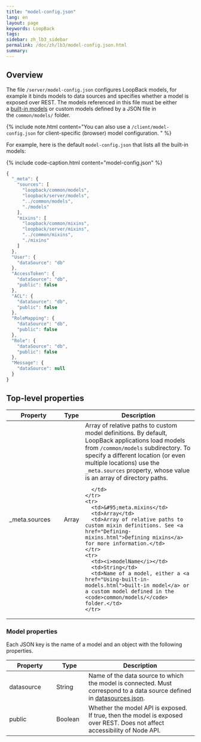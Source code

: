 ```yaml
---
title: "model-config.json"
lang: en
layout: page
keywords: LoopBack
tags:
sidebar: zh_lb3_sidebar
permalink: /doc/zh/lb3/model-config.json.html
summary:
---
```


## Overview

The file `/server/model-config.json` configures LoopBack models, for example it binds models to data sources and specifies whether a model is exposed over REST.
The models referenced in this file must be either a [built-in models](Using-built-in-models.html) or custom models defined by a JSON file in the `common/models/` folder.

{% include note.html content="You can also use a `/client/model-config.json` for client-specific (browser) model configuration.
" %}

For example, here is the default `model-config.json` that lists all the built-in models:

{% include code-caption.html content="model-config.json" %}
```javascript
{
  "_meta": {
    "sources": [
      "loopback/common/models",
      "loopback/server/models",
      "../common/models",
      "./models"
    ],
    "mixins": [
      "loopback/common/mixins",
      "loopback/server/mixins",
      "../common/mixins",
      "./mixins"
    ]
  },
  "User": {
    "dataSource": "db"
  },
  "AccessToken": {
    "dataSource": "db",
    "public": false
  },
  "ACL": {
    "dataSource": "db",
    "public": false
  },
  "RoleMapping": {
    "dataSource": "db",
    "public": false
  },
  "Role": {
    "dataSource": "db",
    "public": false
  },
  "Message": {
    "dataSource": null
  }
}
```

## Top-level properties

<table>
  <thead>
    <tr>
      <th width="130">Property</th>
      <th>Type</th>
      <th>Description</th>
    </tr>
  </thead>
  <tbody>    
    <tr>
      <td>&#95;meta.sources</td>
      <td>Array</td>
      <td>
        Array of relative paths to custom model definitions.
        By default, LoopBack applications load models from <code>/common/models</code> subdirectory.
          To specify a different location (or even multiple locations) use the  <code>&#95;meta.sources</code> property,
          whose value is an array of directory paths.

      </td>
    </tr>
    <tr>
      <td>&#95;meta.mixins</td>
      <td>Array</td>
      <td>Array of relative paths to custom mixin definitions. See <a href="Defining-mixins.html">Defining mixins</a> for more information.</td>
    </tr>
    <tr>
      <td><i>modelName</i></td>
      <td>String</td>
      <td>Name of a model, either a <a href="Using-built-in-models.html">built-in model</a> or a custom model defined in the <code>common/models/</code> folder.</td>
    </tr>
  </tbody>
</table>

### Model properties

Each JSON key is the name of a model and an object with the following properties.

<table>
  <thead>
    <tr>
      <th width="110">Property</th>
      <th width="70">Type</th>
      <th>Description</th>
    </tr>
  </thead>
  <tbody>    
    <tr>
      <td>datasource</td>
      <td>String</td>
      <td>
        Name of the data source to which the model is connected. Must correspond to a data source defined in <a href="datasources.json.html">datasources.json</a>.
      </td>
    </tr>
    <tr>
      <td>public</td>
      <td>Boolean</td>
      <td>
        Whether the model API is exposed.
        If true, then the model is exposed over REST. Does not affect accessibility of Node API.
      </td>
    </tr>
  </tbody>
</table>
